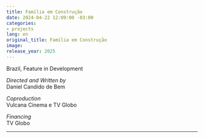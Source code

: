 ```yaml
---
title: Família em Construção
date: 2024-04-22 12:09:00 -03:00
categories:
- projects
lang: en
original_title: Família em Construção
image: 
release_year: 2025
---
```


Brazil, Feature in Development

*Directed and Written by*\
Daniel Candido de Bem

*Coproduction*\
Vulcana Cinema e TV Globo

*Financing*\
TV Globo

---